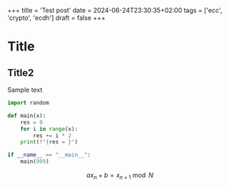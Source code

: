 +++
title = 'Test post'
date = 2024-06-24T23:30:35+02:00
tags = ['ecc', 'crypto', 'ecdh']
draft = false
+++

# Title
## Title2

Sample text

```py
import random

def main(x):
    res = 0
    for i in range(x):
        res += i * 2
    print(f"{res = }")

if __name__ == "__main__":
    main(999)
```
$$ ax_n + b = x_{n+1} \bmod N$$